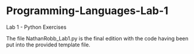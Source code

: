 # Programming-Languages-Lab-1
Lab 1 - Python Exercises


The file NathanRobb_Lab1.py is the final edition with the code having been put into the provided template file.
